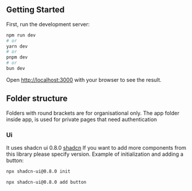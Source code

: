 ## Getting Started

First, run the development server:

```bash
npm run dev
# or
yarn dev
# or
pnpm dev
# or
bun dev
```

Open [http://localhost:3000](http://localhost:3000) with your browser to see the result.

## Folder structure

Folders with round brackets are for organisational only. The app folder inside app, is used for private pages that need authentication

### Ui

It uses shadcn ui 0.8.0 [shadcn](https://ui.shadcn.com/)
If you want to add more components from this library please specify version.
Example of initialization and adding a button:

```bash
npx shadcn-ui@0.8.0 init

npx shadcn-ui@0.8.0 add button
```
